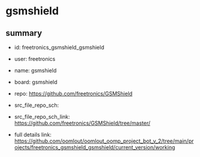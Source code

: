 # gsmshield
 
## summary 
* id: freetronics_gsmshield_gsmshield
* user: freetronics
* name: gsmshield
* board: gsmshield
* repo: https://github.com/freetronics/GSMShield



* src_file_repo_sch: 
* src_file_repo_sch_link: https://github.com/freetronics/GSMShield/tree/master/
* full details link: https://github.com/oomlout/oomlout_oomp_project_bot_v_2/tree/main/projects/freetronics_gsmshield_gsmshield/current_version/working  







